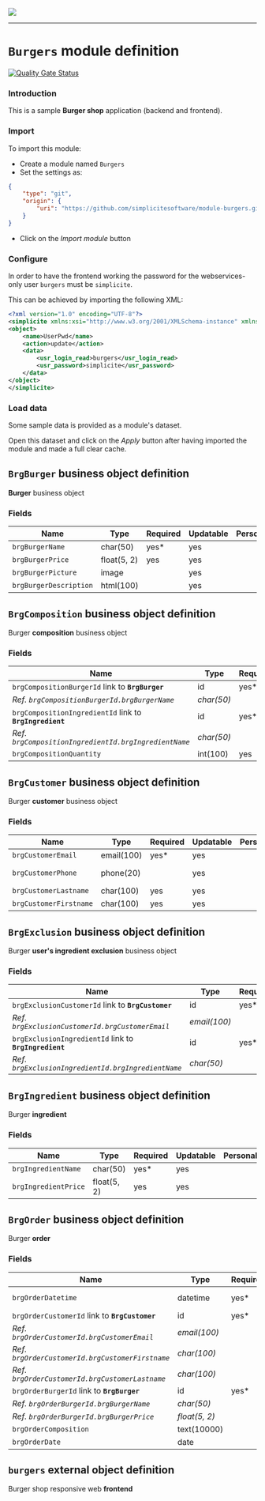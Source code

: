 <!--
 ___ _            _ _    _ _    __
/ __(_)_ __  _ __| (_)__(_) |_ /_/
\__ \ | '  \| '_ \ | / _| |  _/ -_)
|___/_|_|_|_| .__/_|_\__|_|\__\___|
            |_| 
-->
![](https://docs.simplicite.io//logos/logo250.png)
* * *

`Burgers` module definition
===========================

[![Quality Gate Status](https://sonarcloud.io/api/project_badges/measure?project=simplicite-modules-Burgers&metric=alert_status)](https://sonarcloud.io/dashboard?id=simplicite-modules-Burgers)

### Introduction

This is a sample **Burger shop** application (backend and frontend).

### Import

To import this module:

- Create a module named `Burgers`
- Set the settings as:

```json
{
	"type": "git",
	"origin": {
		"uri": "https://github.com/simplicitesoftware/module-burgers.git"
	}
}
```

- Click on the _Import module_ button

### Configure

In order to have the frontend working the password for the
webservices-only user `burgers` must be `simplicite`.

This can be achieved by importing the following XML:

```xml
<?xml version="1.0" encoding="UTF-8"?>
<simplicite xmlns:xsi="http://www.w3.org/2001/XMLSchema-instance" xmlns="http://www.simplicite.fr/base" xsi:schemaLocation="http://www.simplicite.fr/base https://www.simplicite.io/resources/schemas/base.xsd">
<object>
	<name>UserPwd</name>
	<action>update</action>
	<data>
		<usr_login_read>burgers</usr_login_read>
		<usr_password>simplicite</usr_password>
	</data>
</object>
</simplicite>
```

### Load data

Some sample data is provided as a module's dataset.

Open this dataset and click on the _Apply_ button after having imported the module and made a full clear cache.


`BrgBurger` business object definition
--------------------------------------

**Burger** business object

### Fields

| Name                                                         | Type                                     | Required | Updatable | Personal | Description                                                                      | 
| ------------------------------------------------------------ | ---------------------------------------- | -------- | --------- | -------- | -------------------------------------------------------------------------------- |
| `brgBurgerName`                                              | char(50)                                 | yes*     | yes       |          | Name                                                                             |
| `brgBurgerPrice`                                             | float(5, 2)                              | yes      | yes       |          | Price                                                                            |
| `brgBurgerPicture`                                           | image                                    |          | yes       |          | Picture                                                                          |
| `brgBurgerDescription`                                       | html(100)                                |          | yes       |          | Description                                                                      |

`BrgComposition` business object definition
-------------------------------------------

Burger **composition** business object

### Fields

| Name                                                         | Type                                     | Required | Updatable | Personal | Description                                                                      | 
| ------------------------------------------------------------ | ---------------------------------------- | -------- | --------- | -------- | -------------------------------------------------------------------------------- |
| `brgCompositionBurgerId` link to **`BrgBurger`**             | id                                       | yes*     | yes       |          | Burger                                                                           |
| _Ref. `brgCompositionBurgerId.brgBurgerName`_                | _char(50)_                               |          |           |          | _Name_                                                                           |
| `brgCompositionIngredientId` link to **`BrgIngredient`**     | id                                       | yes*     | yes       |          | Ingredient                                                                       |
| _Ref. `brgCompositionIngredientId.brgIngredientName`_        | _char(50)_                               |          |           |          | _Name_                                                                           |
| `brgCompositionQuantity`                                     | int(100)                                 | yes      | yes       |          | Quantity                                                                         |

`BrgCustomer` business object definition
----------------------------------------

Burger **customer** business object

### Fields

| Name                                                         | Type                                     | Required | Updatable | Personal | Description                                                                      | 
| ------------------------------------------------------------ | ---------------------------------------- | -------- | --------- | -------- | -------------------------------------------------------------------------------- |
| `brgCustomerEmail`                                           | email(100)                               | yes*     | yes       |          | Email                                                                            |
| `brgCustomerPhone`                                           | phone(20)                                |          | yes       |          | Phone number                                                                     |
| `brgCustomerLastname`                                        | char(100)                                | yes      | yes       |          | Last name                                                                        |
| `brgCustomerFirstname`                                       | char(100)                                | yes      | yes       |          | First name                                                                       |

`BrgExclusion` business object definition
-----------------------------------------

Burger **user's ingredient exclusion** business object

### Fields

| Name                                                         | Type                                     | Required | Updatable | Personal | Description                                                                      | 
| ------------------------------------------------------------ | ---------------------------------------- | -------- | --------- | -------- | -------------------------------------------------------------------------------- |
| `brgExclusionCustomerId` link to **`BrgCustomer`**           | id                                       | yes*     | yes       |          | Customer                                                                         |
| _Ref. `brgExclusionCustomerId.brgCustomerEmail`_             | _email(100)_                             |          |           |          | _Email_                                                                          |
| `brgExclusionIngredientId` link to **`BrgIngredient`**       | id                                       | yes*     | yes       |          | Ingredient                                                                       |
| _Ref. `brgExclusionIngredientId.brgIngredientName`_          | _char(50)_                               |          |           |          | _Name_                                                                           |

`BrgIngredient` business object definition
------------------------------------------

Burger **ingredient**

### Fields

| Name                                                         | Type                                     | Required | Updatable | Personal | Description                                                                      | 
| ------------------------------------------------------------ | ---------------------------------------- | -------- | --------- | -------- | -------------------------------------------------------------------------------- |
| `brgIngredientName`                                          | char(50)                                 | yes*     | yes       |          | Name                                                                             |
| `brgIngredientPrice`                                         | float(5, 2)                              | yes      | yes       |          | Price                                                                            |

`BrgOrder` business object definition
-------------------------------------

Burger **order**

### Fields

| Name                                                         | Type                                     | Required | Updatable | Personal | Description                                                                      | 
| ------------------------------------------------------------ | ---------------------------------------- | -------- | --------- | -------- | -------------------------------------------------------------------------------- |
| `brgOrderDatetime`                                           | datetime                                 | yes*     |           |          | Date and time                                                                    |
| `brgOrderCustomerId` link to **`BrgCustomer`**               | id                                       | yes*     | yes       |          | Customer                                                                         |
| _Ref. `brgOrderCustomerId.brgCustomerEmail`_                 | _email(100)_                             |          |           |          | _Email_                                                                          |
| _Ref. `brgOrderCustomerId.brgCustomerFirstname`_             | _char(100)_                              |          |           |          | _First name_                                                                     |
| _Ref. `brgOrderCustomerId.brgCustomerLastname`_              | _char(100)_                              |          |           |          | _Last name_                                                                      |
| `brgOrderBurgerId` link to **`BrgBurger`**                   | id                                       | yes*     | yes       |          | Burger                                                                           |
| _Ref. `brgOrderBurgerId.brgBurgerName`_                      | _char(50)_                               |          |           |          | _Name_                                                                           |
| _Ref. `brgOrderBurgerId.brgBurgerPrice`_                     | _float(5, 2)_                            |          |           |          | _Price_                                                                          |
| `brgOrderComposition`                                        | text(10000)                              |          |           |          | Composition                                                                      |
| `brgOrderDate`                                               | date                                     |          |           |          | Date                                                                             |

`burgers` external object definition
------------------------------------

Burger shop responsive web **frontend**


